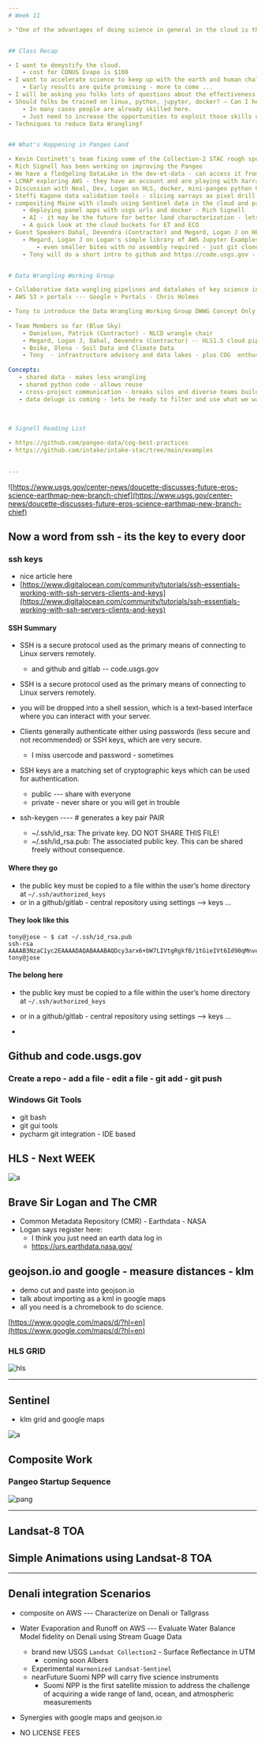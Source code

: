 ```yaml
---
# Week 11

> "One of the advantages of doing science in general in the cloud is the potential to facilitate interagency collaboration in terms of people and data sets. That is a fundamental objective of new analysis environments coming on the scene, such as `PANGEO` and Open Data Cube. And because these are open source, they can operate on any cloud or on-prem platform. In late 2019, we (NLI, EROS, and CHS folks) began discussing these kinds of joint development opportunities with NASA and NOAA, which are continuing. That’s a pretty exciting prospect for EROS.” -- Pete Doucette 


## Class Recap

- I want to demystify the cloud.
    - cost for CONUS Evapo is $100
- I want to accelerate science to keep up with the earth and human challenges we face
    - Early results are quite promising - more to come ...
- I will be asking you folks lots of questions about the effectiveness of Jupyter and how to work with such a diverse group of folks.
- Should folks be trained on linux, python, jupyter, docker? – Can I help with that training?
    - In many cases people are already skilled here. 
    - Just need to increase the opportunities to exploit those skills on behalf of science
- Techniques to reduce Data Wrangling?


## What's Happening in Pangeo Land

- Kevin Costinett's team fixing some of the Collection-2 STAC rough spots
- Rich Signell has been working on improving the Pangeo
- We have a fledgeling DataLake in the dev-et-data - can access it from pangeo.cr.usgs.gov
- LCMAP exploring AWS - they have an account and are playing with Xarray and Dask
- Discussion with Neal, Dev, Logan on HLS, docker, mini-pangeo python GDAL upgrade
- Steffi Kagone data validation tools - slicing xarrays as pixel drill time series
- compositing Maine with clouds using Sentinel data in the cloud and pangeo.chs.usgs.gov
    - deploying panel apps with usgs urls and docker - Rich Signell
    - AI - it may be the future for better land characterization - lets use the cloud for that as well
    - A quick look at the cloud buckets for ET and ECO
- Guest Speakers Dahal, Devendra (Contractor) and Megard, Logan J on HLS
    - Megard, Logan J on Logan's simple library of AWS Jupyter Examples - or how to really write tutorials.
        - even smaller bites with no assembly required - just git clone and run
    - Tony will do a short intro to github and https://code.usgs.gov - and how to use SSH KEYS!


# Data Wrangling Working Group

- Collaborative data wangling pipelines and datalakes of key science input datasets will reduce the burden of portals
- AWS S3 > portals --- Google > Portals - Chris Holmes

- Tony to introduce the Data Wrangling Working Group DWWG Concept Only
        
- Team Members so far (Blue Sky)
    - Danielson, Patrick (Contractor) - NLCD wrangle chair
    - Megard, Logan J, Dahal, Devendra (Contractor) -- HLS1.5 cloud pipelines
    - Boiko, Olena - Soil Data and Climate Data
    - Tony  - infrastructure advisory and data lakes - plus COG  enthusiast - network tools/tecniques
    
Concepts:
   - shared data - makes less wrangling
   - shared python code - allows reuse
   - cross-project communication - breaks silos and diverse teams build better solutions
   - data deluge is coming - lets be ready to filter and use what we want
        
        
    
# Signell Reading List

- https://github.com/pangeo-data/cog-best-practices
- https://github.com/intake/intake-stac/tree/main/examples    
        

---
```

![https://www.usgs.gov/center-news/doucette-discusses-future-eros-science-earthmap-new-branch-chief](https://www.usgs.gov/center-news/doucette-discusses-future-eros-science-earthmap-new-branch-chief)

## Now a word from ssh - its the key to every door

### ssh keys

- nice article here
- [https://www.digitalocean.com/community/tutorials/ssh-essentials-working-with-ssh-servers-clients-and-keys](https://www.digitalocean.com/community/tutorials/ssh-essentials-working-with-ssh-servers-clients-and-keys)


#### SSH Summary

- SSH is a secure protocol used as the primary means of connecting to Linux servers remotely.
    - and github and gitlab -- code.usgs.gov
- SSH is a secure protocol used as the primary means of connecting to Linux servers remotely.
- you will be dropped into a shell session, which is a text-based interface where you can interact with your server.
- Clients generally authenticate either using passwords (less secure and not recommended) or SSH keys, which are very secure.
    - I miss usercode and password - sometimes
- SSH keys are a matching set of cryptographic keys which can be used for authentication.
    - public --- share with everyone
    - private - never share or you will get in trouble


- ssh-keygen ---- # generates a key pair PAIR
    - ~/.ssh/id_rsa: The private key. DO NOT SHARE THIS FILE!
    - ~/.ssh/id_rsa.pub: The associated public key. This can be shared freely without consequence.

#### Where they go
- the public key must be copied to a file within the user’s home directory at `~/.ssh/authorized_keys`
- or in a github/gitlab - central repository  using settings --> keys ... 
#### They look like this

```
tony@jose ~ $ cat ~/.ssh/id_rsa.pub
ssh-rsa AAAAB3NzaC1yc2EAAAADAQABAAABAQDcy3arx6+bW7LIVtgRgkfB/1tGieIVt6Id90qMnve2kRBBK3qlzEFgtwIsl8Io8Rr9Ip3e0apJQwSw3rTXkLd11J6xDLjkRBKWU2jsaYOn8iSfbaHT5JHMEAfTEZ49AELjdMNSBTb0TYw/cmKE9bLNMchmYNvfPnCidv/TakOY+DB1ZdSfDgI+NKoPZQ+Y9sK4Hl8xIEevwR2C0oP7S4+ekU9Fd3tx34R66vDyeCQeJItFp9Q1a7mW+wmulafAdr/Y3vxcEe4ArCPsDRgs8ElT0mrYD7csXZGNjqBxmSe/rNvknD/byE7SgMWvodWOpWRdN8/0eHzSsPJ1zvfnAW49 tony@jose
```

#### The belong here
- the public key must be copied to a file within the user’s home directory at `~/.ssh/authorized_keys`
- or in a github/gitlab - central repository  using settings --> keys ... 

- 


## Github and code.usgs.gov

### Create a repo - add a file - edit a file - git add - git push

### Windows Git Tools
- git bash
- git gui tools
- pycharm git integration - IDE based

## HLS - Next WEEK
![a](https://cdn.earthdata.nasa.gov/conduit/upload/14905/CMR_Overview.png)
## Brave Sir Logan and The CMR 
- Common Metadata Repository (CMR) - Earthdata - NASA
- Logan says register here:
    - I think you just need an earth data log in 
    - https://urs.earthdata.nasa.gov/


## geojson.io and google - measure distances - klm 

- demo cut and paste into geojson.io
- talk about importing as a kml in google maps
- all you need is a chromebook to do science.


[https://www.google.com/maps/d/?hl=en](https://www.google.com/maps/d/?hl=en)


### HLS GRID

![hls](./Assets/hls-grid-conus.PNG)


---
## Sentinel
- klm grid and google maps

![a](https://dragon3.esa.int/documents/247904/266366/Sentinel-2-MSI_Product_Types_Figure_1_v3/262f604c-de1e-4cf7-b4f6-abdd7f0dc5fd?t=1523262257162)

## Composite Work

### Pangeo Startup Sequence

![pang](./Assets/pangeo-k8s-startup-event-log.PNG)


---
## Landsat-8 TOA
## Simple Animations using Landsat-8 TOA


---
## Denali integration Scenarios

- composite on AWS --- Characterize on Denali or Tallgrass
- Water Evaporation and Runoff on AWS --- Evaluate Water Balance Model fidelity on Denali using Stream Guage Data

    - brand new USGS `Landsat Collection2` - Surface Reflectance in UTM
        - coming soon Albers
    - Experimental `Harmonized Landsat-Sentinel`
    - nearFuture Suomi NPP will carry five science instruments 
        - Suomi NPP is the first satellite mission to address the challenge of acquiring a wide range of land, ocean, and atmospheric measurements 
- Synergies with google maps and geojson.io
- NO LICENSE FEES

